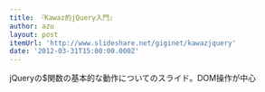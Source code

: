 ```yaml
---
title: 『Kawaz的jQuery入門』
author: azu
layout: post
itemUrl: 'http://www.slideshare.net/giginet/kawazjquery'
date: '2012-03-31T15:00:00.000Z'
---
```

jQueryの$関数の基本的な動作についてのスライド。DOM操作が中心
